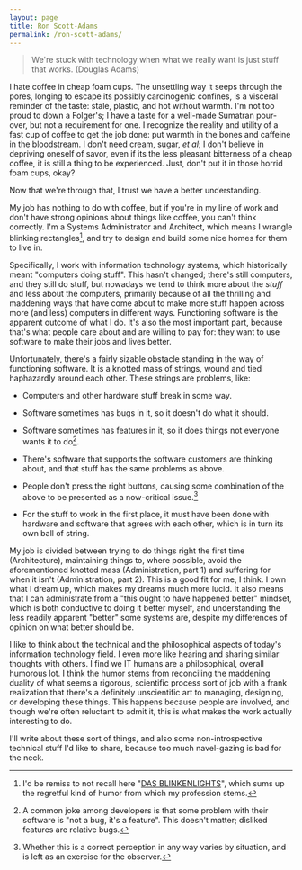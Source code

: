 ```yaml
---
layout: page
title: Ron Scott-Adams
permalink: /ron-scott-adams/
---
```

> We're stuck with technology when what we really want is just stuff that works.
> (Douglas Adams)

I hate coffee in cheap foam cups. The unsettling way it seeps through the pores, longing to escape its possibly carcinogenic confines, is a visceral reminder of the taste: stale, plastic, and hot without warmth. I'm not too proud to down a Folger's; I have a taste for a well-made Sumatran pour-over, but not a requirement for one. I recognize the reality and utility of a fast cup of coffee to get the job done: put warmth in the bones and caffeine in the bloodstream. I don't need cream, sugar, *et al*; I don't believe in depriving oneself of savor, even if its the less pleasant bitterness of a cheap coffee, it is still a thing to be experienced. Just, don't put it in those horrid foam cups, okay?

Now that we're through that, I trust we have a better understanding.

My job has nothing to do with coffee, but if you're in my line of work and don't have strong opinions about things like coffee, you can't think correctly. I'm a Systems Administrator and Architect, which means I wrangle blinking rectangles[^dasblinkenlights], and try to design and build some nice homes for them to live in.

Specifically, I work with information technology systems, which historically meant "computers doing stuff". This hasn't changed; there's still computers, and they still do stuff, but nowadays we tend to think more about the *stuff* and less about the computers, primarily because of all the thrilling and maddening ways that have come about to make more stuff happen across more (and less) computers in different ways. Functioning software is the apparent outcome of what I do. It's also the most important part, because that's what people care about and are willing to pay for: they want to use software to make their jobs and lives better.

Unfortunately, there's a fairly sizable obstacle standing in the way of functioning software. It is a knotted mass of strings, wound and tied haphazardly around each other. These strings are problems, like:

-   Computers and other hardware stuff break in some way.

-   Software sometimes has bugs in it, so it doesn't do what it should.

-   Software sometimes has features in it, so it does things not everyone wants it to do[^notabug].

-   There's software that supports the software customers are thinking about, and that stuff has the same problems as above.

-   People don't press the right buttons, causing some combination of the above to be presented as a now-critical issue.[^didtheybreakit]

-   For the stuff to work in the first place, it must have been done with hardware and software that agrees with each other, which is in turn its own ball of string.

My job is divided between trying to do things right the first time (Architecture), maintaining things to, where possible, avoid the aforementioned knotted mass (Administration, part 1) and suffering for when it isn't (Administration, part 2). This is a good fit for me, I think. I own what I dream up, which makes my dreams much more lucid. It also means that I can administrate from a "this ought to have happened better" mindset, which is both conductive to doing it better myself, and understanding the less readily apparent "better" some systems are, despite my differences of opinion on what better should be.

I like to think about the technical and the philosophical aspects of today's information technology field. I even more like hearing and sharing similar thoughts with others. I find we IT humans are a philosophical, overall humorous lot. I think the humor stems from reconciling the maddening duality of what seems a rigorous, scientific process sort of job with a frank realization that there's a definitely unscientific art to managing, designing, or developing these things. This happens because people are involved, and though we're often reluctant to admit it, this is what makes the work actually interesting to do.

I'll write about these sort of things, and also some non-introspective technical stuff I'd like to share, because too much navel-gazing is bad for the neck.

[^dasblinkenlights]: I'd be remiss to not recall here "[DAS BLINKENLIGHTS](https://wikipedia.org/wiki/Blinkenlights)", which sums up the regretful kind of humor from which my profession stems.

[^notabug]: A common joke among developers is that some problem with their software is "not a bug, it's a feature". This doesn't matter; disliked features are relative bugs.

[^didtheybreakit]: Whether this is a correct perception in any way varies by situation, and is left as an exercise for the observer.
